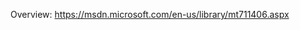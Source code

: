 <!-- 
NavPath: Bing AutoSuggest API
LinkLabel: Overview
Weight: 80
Url: Bing-autosuggest-API/documentation
ExternalLink: https://msdn.microsoft.com/en-us/library/mt711406.aspx
-->

Overview: https://msdn.microsoft.com/en-us/library/mt711406.aspx
